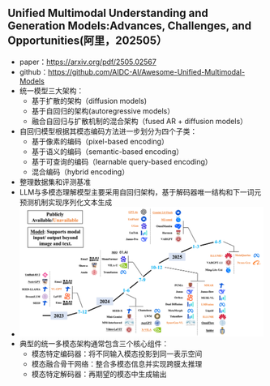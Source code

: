 ## Unified Multimodal Understanding and Generation Models:Advances, Challenges, and Opportunities(阿里，202505）

* paper：https://arxiv.org/pdf/2505.02567
* github：https://github.com/AIDC-AI/Awesome-Unified-Multimodal-Models
* 统一模型三大架构：
  * 基于扩散的架构（diffusion models)
  * 基于自回归的架构(autoregressive models）
  * 融合自回归与扩散机制的混合架构（fused AR + diffusion models）
* 自回归模型根据其模态编码方法进一步划分为四个子类：
  * 基于像素的编码（pixel-based encoding）
  * 基于语义的编码（semantic-based encoding）
  * 基于可查询的编码（learnable query-based encoding）
  * 混合编码（hybrid encoding）
* 整理数据集和评测基准
* LLM与多模态理解模型主要采用自回归架构，基于解码器唯一结构和下一词元预测机制实现序列化文本生成
* ![1747812675398](images/unified_multimodal_understanding_Generation/1747812675398.png)
* 典型的统一多模态架构通常包含三个核心组件：
  * 模态特定编码器：将不同输入模态投影到同一表示空间
  * 模态融合骨干网络：整合多模态信息并实现跨膜太推理
  * 模态特定解码器：再期望的模态中生成输出

